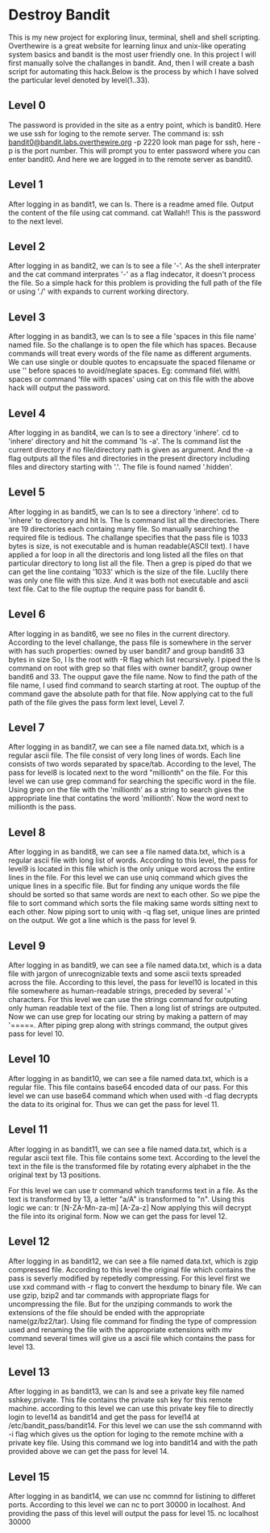 # Destroy Bandit

This is my new project for exploring linux, terminal, shell and shell scripting. Overthewire is a great website for learning linux and unix-like operating system basics and bandit is the most user friendly one. In this project I will first manually solve the challanges in bandit. And, then I will create a bash script for automating this hack.Below is the process by which I have solved the particular level denoted by level(1..33).

## Level 0

The password is provided in the site as a entry point, which is bandit0. Here we use ssh for loging to the remote server. The command is:
 ssh bandit0@bandit.labs.overthewire.org -p 2220
look man page for ssh, here -p is the port number. This will prompt you to enter password where you can enter bandit0.
 And here we are logged in to the remote server as bandit0.

## Level 1

After logging in as bandit1, we can ls. There is a readme amed file. Output the content of the file using cat command. cat <file>
Wallah!! This is the password to the next level.

## Level 2

After logging in as bandit2, we can ls to see a file '-'. As the shell interprater and the cat command interprates '-' as a flag indecator, it doesn't process the file. So a simple hack for this problem is providing the full path of the file or using './' with expands to current working directory.

## Level 3

After logging in as bandit3, we can ls to see a file 'spaces in this file name' named file. So the challange is to open the file which has spaces. Because commands will treat every words of the file name as different arguments. We can use single or double quotes to encapsuate the spaced filename or use '\' before spaces to avoid/neglate spaces. Eg:
command file\ with\ spaces
or
command 'file with spaces'
using cat on this file with the above hack will output the password.

## Level 4

After logging in as bandit4, we can ls to see a directory 'inhere'. cd to 'inhere' directory and hit the command 'ls -a'. The ls command list the current directory if no file/directory path is given as argument. And the -a flag outputs all the files and directories in the present directory including files and directory starting with '.'. The file is found named '.hidden'. 

## Level 5

After logging in as bandit5, we can ls to see a directory 'inhere'. cd to 'inhere' to directory and hit ls. The ls command list all the directories. There are 19 directories each containg many file. So manually searching the required file is tedious. The challange specifies that the pass file is 1033 bytes is size, is not executable and is human readable(ASCII text). I have applied a for loop in all the directoris and long listed all the files on that particular directory to long list all the file. Then a grep is piped do that we can get the line containg '1033' which is the size of the file. Luclily there was only one file with this size. And it was both not executable and ascii text file. Cat to the file ouptup the require pass for bandit 6. 

## Level 6

After logging in as bandit6, we see no files in the current directory. According to the level challange, the pass file is somewhere in the server with has such properties:
owned by user bandit7 and group bandit6
33 bytes in size
So, I ls the root with -R flag which list recursively. I piped the ls command on root with grep so that files with owner bandit7, group owner bandit6 and 33. The oupput gave the file name. Now to find the path of the file name, I used find command to search starting at root. The ouptup of the command gave the absolute path for that file. Now applying cat to the full path of the file gives the pass form lext level, Level 7.

## Level 7

After logging in as bandit7, we can see a file named data.txt, which is a regular ascii file. The file consist of very long lines of words. Each line consists of two words separated by space/tab. According to the level, The pass for level8 is located next to the word "millionth" on the file. 
For this level we can use grep command for searching the specific word in the file. Using grep on the file with the 'millionth' as a string to search gives the appropriate line that contatins the word 'millionth'. Now the word next to millionth is the pass.

## Level 8

After logging in as bandit8, we can see a file named data.txt, which is a regular ascii file with long list of words. According to this level, the pass for level9 is located in this file which is the only unique word across the entire lines in the file.
For this level we can use uniq command which gives the unique lines in a specific file. But for finding any unique words the file should be sorted so that same words are next to each other. So we pipe the file to sort command which sorts the file making same words sitting next to each other. Now piping sort to uniq with -q flag set, unique lines are printed on the output. We got a line which is the pass for level 9.

## Level 9

After logging in as bandit9, we can see a file named data.txt, which is a data file with jargon of unrecognizable texts and some ascii texts spreaded across the file. According to this level, the pass for level10 is located in this file somewhere as human-readable strings, preceded by several '=' characters.
For this level we can use the strings command for outputing only human readable text of the file. Then a long list of strings are outputed. Now we can use grep for locating our string by making a pattern of may '=====. After piping grep along with strings command, the output gives pass for level 10.

## Level 10

After logging in as bandit10, we can see a file named data.txt, which is a regular file. This file contains base64 encoded data of our pass.
For this level we can use base64 command which when used with -d flag decrypts the data to its original for. Thus we can get the pass for level 11.

## Level 11

After logging in as bandit11, we can see a file named data.txt, which is a regular ascii text file. This file contains some text. According to the level the text in the file is the transformed file by rotating every alphabet in the the original text by 13 positions.

For this level we can use tr command which transforms text in a file. As the text is transformed by 13, a letter "a/A" is transformed to "n". Using this logic we can:
tr \[N-ZA-Mn-za-m\] \[A-Za-z\]
Now applying this will decrypt the file into its original form. Now we can get the pass for level 12.

## Level 12 

After logging in as bandit12, we can see a file named data.txt, which is zgip compressed file. According to this level the original file which contains the pass is severly modified by repetedly compressing.
For this level first we use xxd command with -r flag to convert the hexdump to binary file. We can use gzip, bzip2 and tar commands with appropriate flags for uncompressing the file. But for the unziping commands to work the extensions of the file should be ended with the appropriate name(gz/bz2/tar). Using file command for finding the type of compression used and renaming the file with the appropriate extensions with mv command several times will give us a ascii file which contains the pass for level 13.

## Level 13

After logging in as bandit13, we can ls and see a private key file named sshkey.private. This file contains the private ssh key for this remote machine. according to this level we can use this private key file to directly login to level14 as bandit14 and get the pass for level14 at /etc/bandit\_pass/bandit14.
 For this level we can use the ssh commannd with -i flag which gives us the option for loging to the remote mchine with a private key file. Using this command we log into bandit14 and with the path provided above we can get the pass for level 14.

## Level 15

After logging in as bandit14, we can use nc commnd for listining to differet ports. According to this level we can nc to port 30000 in localhost. And providing the pass of this level will output the pass for level 15.
nc localhost 30000

